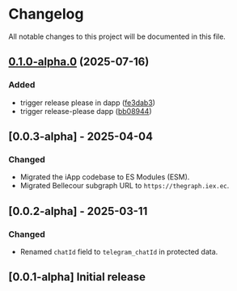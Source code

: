 # Changelog

All notable changes to this project will be documented in this file.

## [0.1.0-alpha.0](https://github.com/iExecBlockchainComputing/web3telegram-sdk/compare/web3telegram-v0.0.3-alpha.0...web3telegram-v0.1.0-alpha.0) (2025-07-16)


### Added

* trigger release please in dapp ([fe3dab3](https://github.com/iExecBlockchainComputing/web3telegram-sdk/commit/fe3dab3c258051ca99549d61a2f6c8d9648b3669))
* trigger release-please dapp ([bb08944](https://github.com/iExecBlockchainComputing/web3telegram-sdk/commit/bb0894419e056ef5752d1949f03dc7a08bfbbde9))

## [0.0.3-alpha] - 2025-04-04

### Changed

- Migrated the iApp codebase to ES Modules (ESM).
- Migrated Bellecour subgraph URL to `https://thegraph.iex.ec`.

## [0.0.2-alpha] - 2025-03-11

### Changed

- Renamed `chatId` field to `telegram_chatId` in protected data.

## [0.0.1-alpha] Initial release
